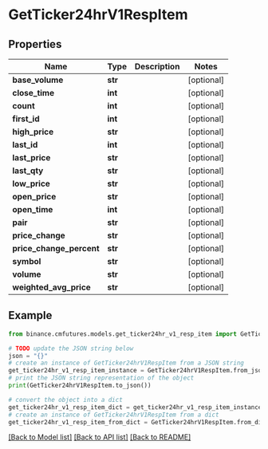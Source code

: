 # GetTicker24hrV1RespItem


## Properties

Name | Type | Description | Notes
------------ | ------------- | ------------- | -------------
**base_volume** | **str** |  | [optional] 
**close_time** | **int** |  | [optional] 
**count** | **int** |  | [optional] 
**first_id** | **int** |  | [optional] 
**high_price** | **str** |  | [optional] 
**last_id** | **int** |  | [optional] 
**last_price** | **str** |  | [optional] 
**last_qty** | **str** |  | [optional] 
**low_price** | **str** |  | [optional] 
**open_price** | **str** |  | [optional] 
**open_time** | **int** |  | [optional] 
**pair** | **str** |  | [optional] 
**price_change** | **str** |  | [optional] 
**price_change_percent** | **str** |  | [optional] 
**symbol** | **str** |  | [optional] 
**volume** | **str** |  | [optional] 
**weighted_avg_price** | **str** |  | [optional] 

## Example

```python
from binance.cmfutures.models.get_ticker24hr_v1_resp_item import GetTicker24hrV1RespItem

# TODO update the JSON string below
json = "{}"
# create an instance of GetTicker24hrV1RespItem from a JSON string
get_ticker24hr_v1_resp_item_instance = GetTicker24hrV1RespItem.from_json(json)
# print the JSON string representation of the object
print(GetTicker24hrV1RespItem.to_json())

# convert the object into a dict
get_ticker24hr_v1_resp_item_dict = get_ticker24hr_v1_resp_item_instance.to_dict()
# create an instance of GetTicker24hrV1RespItem from a dict
get_ticker24hr_v1_resp_item_from_dict = GetTicker24hrV1RespItem.from_dict(get_ticker24hr_v1_resp_item_dict)
```
[[Back to Model list]](../README.md#documentation-for-models) [[Back to API list]](../README.md#documentation-for-api-endpoints) [[Back to README]](../README.md)


